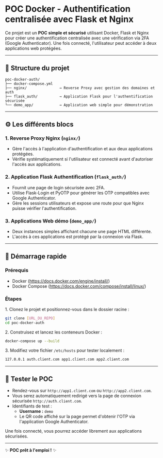 # POC Docker - Authentification centralisée avec Flask et Nginx

Ce projet est un **POC simple et sécurisé** utilisant Docker, Flask et Nginx pour créer une authentification centralisée avec une vérification via 2FA (Google Authenticator). Une fois connecté, l'utilisateur peut accéder à deux applications web protégées.

---

## 📂 Structure du projet

```
poc-docker-auth/
├── docker-compose.yml
├── nginx/               → Reverse Proxy avec gestion des domaines et auth
├── flask_auth/          → Application Flask pour l'authentification sécurisée
└── demo_app/            → Application web simple pour démonstration
```

---

## ⚙️ Les différents blocs

### 1. Reverse Proxy Nginx (`nginx/`)
- Gère l'accès à l'application d'authentification et aux deux applications protégées.
- Vérifie systématiquement si l'utilisateur est connecté avant d'autoriser l'accès aux applications.

### 2. Application Flask Authentification (`flask_auth/`)
- Fournit une page de login sécurisée avec 2FA.
- Utilise Flask-Login et PyOTP pour générer les OTP compatibles avec Google Authenticator.
- Gère les sessions utilisateurs et expose une route pour que Nginx puisse vérifier l'authentification.

### 3. Applications Web démo (`demo_app/`)
- Deux instances simples affichant chacune une page HTML différente.
- L'accès à ces applications est protégé par la connexion via Flask.

---

## 🚀 Démarrage rapide

### Prérequis
- Docker (https://docs.docker.com/engine/install/)
- Docker Compose (https://docs.docker.com/compose/install/linux/)

### Étapes

1\. Clonez le projet et positionnez-vous dans le dossier racine :

```bash
git clone [URL_DU_REPO]
cd poc-docker-auth
```

2\. Construisez et lancez les conteneurs Docker :

```bash
docker-compose up --build
```

3\. Modifiez votre fichier `/etc/hosts` pour tester localement :

```bash
127.0.0.1 auth.client.com app1.client.com app2.client.com
```

---

## 🔑 Tester le POC

- Rendez-vous sur `http://app1.client.com` ou `http://app2.client.com`.
- Vous serez automatiquement redirigé vers la page de connexion sécurisée `http://auth.client.com`.
- Identifiants de test :
  - **Username :** `demo`
  - Le QR code affiché sur la page permet d'obtenir l'OTP via l'application Google Authenticator.

Une fois connecté, vous pourrez accéder librement aux applications sécurisées.

---

✨ **POC prêt à l'emploi !** ✨

